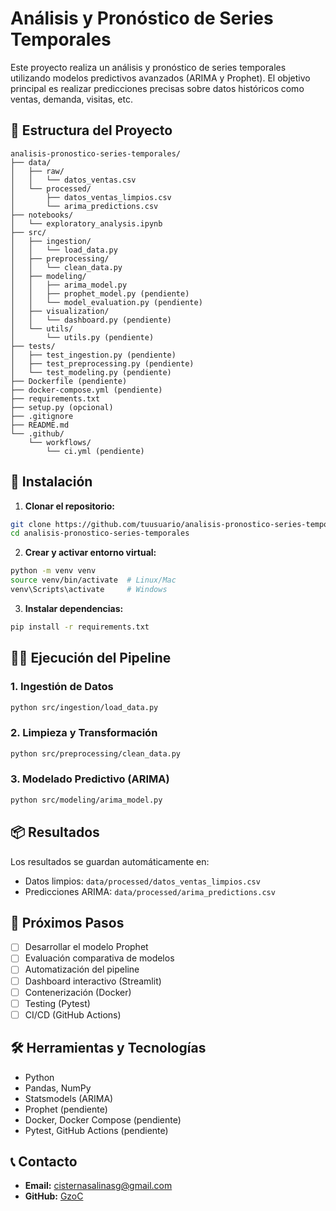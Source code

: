 # Análisis y Pronóstico de Series Temporales

Este proyecto realiza un análisis y pronóstico de series temporales utilizando modelos predictivos avanzados (ARIMA y Prophet). El objetivo principal es realizar predicciones precisas sobre datos históricos como ventas, demanda, visitas, etc.

## 📂 Estructura del Proyecto

```
analisis-pronostico-series-temporales/
├── data/
│   ├── raw/
│   │   └── datos_ventas.csv
│   └── processed/
│       ├── datos_ventas_limpios.csv
│       └── arima_predictions.csv
├── notebooks/
│   └── exploratory_analysis.ipynb
├── src/
│   ├── ingestion/
│   │   └── load_data.py
│   ├── preprocessing/
│   │   └── clean_data.py
│   ├── modeling/
│   │   ├── arima_model.py
│   │   ├── prophet_model.py (pendiente)
│   │   └── model_evaluation.py (pendiente)
│   ├── visualization/
│   │   └── dashboard.py (pendiente)
│   └── utils/
│       └── utils.py (pendiente)
├── tests/
│   ├── test_ingestion.py (pendiente)
│   ├── test_preprocessing.py (pendiente)
│   └── test_modeling.py (pendiente)
├── Dockerfile (pendiente)
├── docker-compose.yml (pendiente)
├── requirements.txt
├── setup.py (opcional)
├── .gitignore
├── README.md
└── .github/
    └── workflows/
        └── ci.yml (pendiente)
```

## 🚀 Instalación

1. **Clonar el repositorio:**

```bash
git clone https://github.com/tuusuario/analisis-pronostico-series-temporales.git
cd analisis-pronostico-series-temporales
```

2. **Crear y activar entorno virtual:**

```bash
python -m venv venv
source venv/bin/activate  # Linux/Mac
venv\Scripts\activate     # Windows
```

3. **Instalar dependencias:**

```bash
pip install -r requirements.txt
```

## 🧑‍💻 Ejecución del Pipeline

### 1. **Ingestión de Datos**

```bash
python src/ingestion/load_data.py
```

### 2. **Limpieza y Transformación**

```bash
python src/preprocessing/clean_data.py
```

### 3. **Modelado Predictivo (ARIMA)**

```bash
python src/modeling/arima_model.py
```

## 📦 Resultados

Los resultados se guardan automáticamente en:

- Datos limpios: `data/processed/datos_ventas_limpios.csv`
- Predicciones ARIMA: `data/processed/arima_predictions.csv`

## 📌 Próximos Pasos

- [ ] Desarrollar el modelo Prophet
- [ ] Evaluación comparativa de modelos
- [ ] Automatización del pipeline
- [ ] Dashboard interactivo (Streamlit)
- [ ] Contenerización (Docker)
- [ ] Testing (Pytest)
- [ ] CI/CD (GitHub Actions)

## 🛠️ Herramientas y Tecnologías

- Python
- Pandas, NumPy
- Statsmodels (ARIMA)
- Prophet (pendiente)
- Docker, Docker Compose (pendiente)
- Pytest, GitHub Actions (pendiente)

## 📞 Contacto

- **Email:** cisternasalinasg@gmail.com
- **GitHub:** [GzoC](https://github.com/GzoC)
